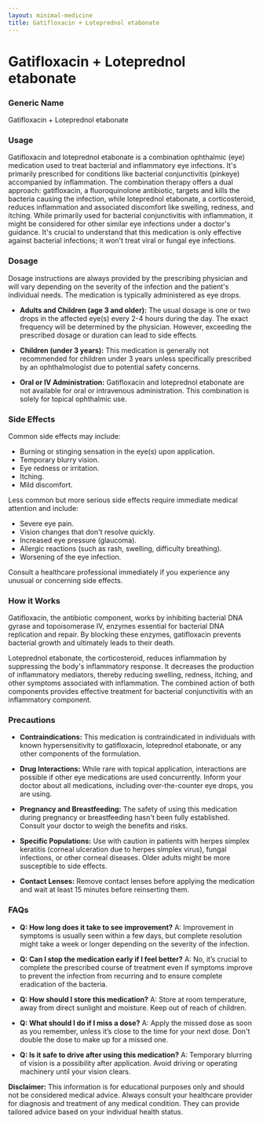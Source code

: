 ```yaml
---
layout: minimal-medicine
title: Gatifloxacin + Loteprednol etabonate
---
```


# Gatifloxacin + Loteprednol etabonate
### Generic Name
Gatifloxacin + Loteprednol etabonate


### Usage

Gatifloxacin and loteprednol etabonate is a combination ophthalmic (eye) medication used to treat bacterial and inflammatory eye infections.  It's primarily prescribed for conditions like bacterial conjunctivitis (pinkeye) accompanied by inflammation.  The combination therapy offers a dual approach: gatifloxacin, a fluoroquinolone antibiotic, targets and kills the bacteria causing the infection, while loteprednol etabonate, a corticosteroid, reduces inflammation and associated discomfort like swelling, redness, and itching.  While primarily used for bacterial conjunctivitis with inflammation, it might be considered for other similar eye infections under a doctor's guidance.  It's crucial to understand that this medication is only effective against bacterial infections; it won't treat viral or fungal eye infections.


### Dosage

Dosage instructions are always provided by the prescribing physician and will vary depending on the severity of the infection and the patient's individual needs.  The medication is typically administered as eye drops.  

* **Adults and Children (age 3 and older):**  The usual dosage is one or two drops in the affected eye(s) every 2-4 hours during the day. The exact frequency will be determined by the physician.  However,  exceeding the prescribed dosage or duration can lead to side effects.

* **Children (under 3 years):** This medication is generally not recommended for children under 3 years unless specifically prescribed by an ophthalmologist due to potential safety concerns.

* **Oral or IV Administration:** Gatifloxacin and loteprednol etabonate are not available for oral or intravenous administration. This combination is solely for topical ophthalmic use.


### Side Effects

Common side effects may include:

* Burning or stinging sensation in the eye(s) upon application.
* Temporary blurry vision.
* Eye redness or irritation.
* Itching.
* Mild discomfort.


Less common but more serious side effects require immediate medical attention and include:

* Severe eye pain.
* Vision changes that don't resolve quickly.
* Increased eye pressure (glaucoma).
* Allergic reactions (such as rash, swelling, difficulty breathing).
* Worsening of the eye infection.

Consult a healthcare professional immediately if you experience any unusual or concerning side effects.


### How it Works

Gatifloxacin, the antibiotic component, works by inhibiting bacterial DNA gyrase and topoisomerase IV, enzymes essential for bacterial DNA replication and repair. By blocking these enzymes, gatifloxacin prevents bacterial growth and ultimately leads to their death.

Loteprednol etabonate, the corticosteroid, reduces inflammation by suppressing the body's inflammatory response. It decreases the production of inflammatory mediators, thereby reducing swelling, redness, itching, and other symptoms associated with inflammation. The combined action of both components provides effective treatment for bacterial conjunctivitis with an inflammatory component.


### Precautions

* **Contraindications:**  This medication is contraindicated in individuals with known hypersensitivity to gatifloxacin, loteprednol etabonate, or any other components of the formulation.

* **Drug Interactions:**  While rare with topical application, interactions are possible if other eye medications are used concurrently. Inform your doctor about all medications, including over-the-counter eye drops, you are using.

* **Pregnancy and Breastfeeding:**  The safety of using this medication during pregnancy or breastfeeding hasn't been fully established. Consult your doctor to weigh the benefits and risks.

* **Specific Populations:**  Use with caution in patients with herpes simplex keratitis (corneal ulceration due to herpes simplex virus), fungal infections, or other corneal diseases.  Older adults might be more susceptible to side effects.

* **Contact Lenses:**  Remove contact lenses before applying the medication and wait at least 15 minutes before reinserting them.


### FAQs

* **Q: How long does it take to see improvement?**  A: Improvement in symptoms is usually seen within a few days, but complete resolution might take a week or longer depending on the severity of the infection.

* **Q: Can I stop the medication early if I feel better?** A: No, it’s crucial to complete the prescribed course of treatment even if symptoms improve to prevent the infection from recurring and to ensure complete eradication of the bacteria.

* **Q: How should I store this medication?** A: Store at room temperature, away from direct sunlight and moisture. Keep out of reach of children.

* **Q: What should I do if I miss a dose?** A: Apply the missed dose as soon as you remember, unless it’s close to the time for your next dose. Don't double the dose to make up for a missed one.

* **Q: Is it safe to drive after using this medication?** A:  Temporary blurring of vision is a possibility after application. Avoid driving or operating machinery until your vision clears.

**Disclaimer:** This information is for educational purposes only and should not be considered medical advice.  Always consult your healthcare provider for diagnosis and treatment of any medical condition.  They can provide tailored advice based on your individual health status.
